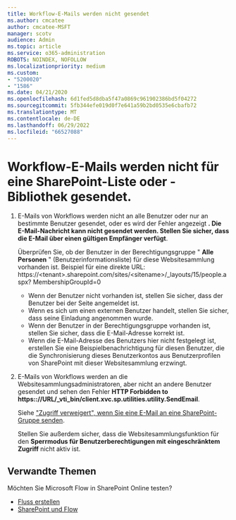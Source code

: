 ```yaml
---
title: Workflow-E-Mails werden nicht gesendet
ms.author: cmcatee
author: cmcatee-MSFT
manager: scotv
audience: Admin
ms.topic: article
ms.service: o365-administration
ROBOTS: NOINDEX, NOFOLLOW
ms.localizationpriority: medium
ms.custom:
- "5200020"
- "1586"
ms.date: 04/21/2020
ms.openlocfilehash: 6d1fed5d8dba5f47a0869c961902386bd5f04272
ms.sourcegitcommit: 5fb344efe019d0f7e641a59b2bd0535e6cbafb72
ms.translationtype: MT
ms.contentlocale: de-DE
ms.lasthandoff: 06/29/2022
ms.locfileid: "66527088"
---
```

# <a name="workflow-email-is-not-being-sent-for-a-sharepoint-list-or-library"></a>Workflow-E-Mails werden nicht für eine SharePoint-Liste oder -Bibliothek gesendet.

1. E-Mails von Workflows werden nicht an alle Benutzer oder nur an bestimmte Benutzer gesendet, oder es wird der Fehler angezeigt **. Die E-Mail-Nachricht kann nicht gesendet werden. Stellen Sie sicher, dass die E-Mail über einen gültigen Empfänger verfügt**.

    Überprüfen Sie, ob der Benutzer in der Berechtigungsgruppe " **Alle Personen** " (Benutzerinformationsliste) für diese Websitesammlung vorhanden ist.  Beispiel für eine direkte URL: https://\<tenant\>.sharepoint.com/sites/\<sitename\>/_layouts/15/people.aspx? MembershipGroupId=0

    - Wenn der Benutzer nicht vorhanden ist, stellen Sie sicher, dass der Benutzer bei der Seite angemeldet ist. 
    - Wenn es sich um einen externen Benutzer handelt, stellen Sie sicher, dass seine Einladung angenommen wurde.
    - Wenn der Benutzer in der Berechtigungsgruppe vorhanden ist, stellen Sie sicher, dass die E-Mail-Adresse korrekt ist.
    - Wenn die E-Mail-Adresse des Benutzers hier nicht festgelegt ist, erstellen Sie eine Beispielbenachrichtigung für diesen Benutzer, die die Synchronisierung dieses Benutzerkontos aus Benutzerprofilen von SharePoint mit dieser Websitesammlung erzwingt.
 
2. E-Mails von Workflows werden an die Websitesammlungsadministratoren, aber nicht an andere Benutzer gesendet und sehen den Fehler **HTTP Forbidden to <span>https:</span>://URL/_vti_bin/client.xvc.sp.utilities.utility.SendEmail**.
 

    Siehe ["Zugriff verweigert", wenn Sie eine E-Mail an eine SharePoint-Gruppe senden](https://docs.microsoft.com/sharepoint/support/sharing-and-permissions/access-denied-when-send-an-email-to-groups).

    Stellen Sie außerdem sicher, dass die Websitesammlungsfunktion für den **Sperrmodus für Benutzerberechtigungen mit eingeschränktem Zugriff** nicht aktiv ist.


## <a name="related-topics"></a>Verwandte Themen
Möchten Sie Microsoft Flow in SharePoint Online testen?
- [Fluss erstellen](https://support.office.com/article/Create-a-flow-for-a-list-or-library-in-SharePoint-Online-or-OneDrive-for-Business-a9c3e03b-0654-46af-a254-20252e580d01) 
- [SharePoint und Flow](https://flow.microsoft.com/blog/sharepoint-and-flow/) 


